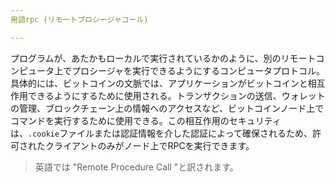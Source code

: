 ```yaml
---
用語rpc (リモートプロシージャコール)

---
```

プログラムが、あたかもローカルで実行されているかのように、別のリモートコンピュータ上でプロシージャを実行できるようにするコンピュータプロトコル。具体的には、ビットコインの文脈では、アプリケーションがビットコインと相互作用できるようにするために使用される。トランザクションの送信、ウォレットの管理、ブロックチェーン上の情報へのアクセスなど、ビットコインノード上でコマンドを実行するために使用できる。この相互作用のセキュリティは、`.cookie`ファイルまたは認証情報を介した認証によって確保されるため、許可されたクライアントのみがノード上でRPCを実行できます。

> 英語では "Remote Procedure Call "と訳されます。